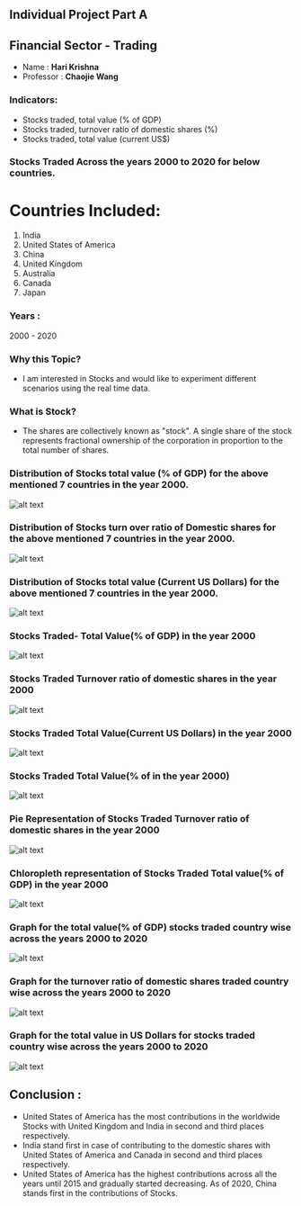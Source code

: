 ## Individual Project Part A
##  Financial Sector - Trading

- Name : **Hari Krishna**
- Professor : **Chaojie Wang**

### Indicators:
- Stocks traded, total value (% of GDP)
- Stocks traded, turnover ratio of domestic shares (%)
- Stocks traded, total value (current US$)

### Stocks Traded Across the years 2000 to 2020 for below countries.

# Countries Included:
1. India
2. United States of America
3. China
4. United Kingdom
5. Australia
6. Canada
7. Japan


### Years :
2000 - 2020

### Why this Topic?
- I am interested in Stocks and would like to experiment different scenarios using the real time data. 

### What is Stock?
- The shares are collectively known as "stock". A single share of the stock represents fractional ownership of the corporation in proportion to the total number of shares.

### Distribution of Stocks total value (% of GDP) for the above mentioned 7 countries in the year 2000.
![alt text](https://github.com/harikrishna0007/Hari_Data690/blob/main/Individual%20Project-A/Graphs/Graph1.png)

### Distribution of Stocks turn over ratio of Domestic shares for the above mentioned 7 countries in the year 2000.
![alt text](https://github.com/harikrishna0007/Hari_Data690/blob/main/Individual%20Project-A/Graphs/Graph2.png)
### Distribution of Stocks total value (Current US Dollars) for the above mentioned 7 countries in the year 2000.
![alt text](https://github.com/harikrishna0007/Hari_Data690/blob/main/Individual%20Project-A/Graphs/Graph3.png)
### Stocks Traded- Total Value(% of GDP) in the year 2000
![alt text](https://github.com/harikrishna0007/Hari_Data690/blob/main/Individual%20Project-A/Graphs/Graph4.png)
### Stocks Traded  Turnover ratio of domestic shares in the year 2000
![alt text](https://github.com/harikrishna0007/Hari_Data690/blob/main/Individual%20Project-A/Graphs/Graph5.png)
### Stocks Traded  Total Value(Current US Dollars) in the year 2000
![alt text](https://github.com/harikrishna0007/Hari_Data690/blob/main/Individual%20Project-A/Graphs/Graph6.png)
### Stocks Traded  Total Value(% of in the year 2000)
![alt text](https://github.com/harikrishna0007/Hari_Data690/blob/main/Individual%20Project-A/Graphs/Graph7.png)
### Pie Representation of Stocks Traded  Turnover ratio of domestic shares in the year 2000
![alt text](https://github.com/harikrishna0007/Hari_Data690/blob/main/Individual%20Project-A/Graphs/Graph8.png)
### Chloropleth representation of Stocks Traded  Total value(% of GDP) in the year 2000
![alt text](https://github.com/harikrishna0007/Hari_Data690/blob/main/Individual%20Project-A/Graphs/Graph9.png)
###  Graph for the total value(% of GDP) stocks traded country wise across the years 2000 to 2020
![alt text](https://github.com/harikrishna0007/Hari_Data690/blob/main/Individual%20Project-A/Graphs/Graph10.png)
###  Graph for the turnover ratio of domestic shares traded country wise across the years 2000 to 2020
![alt text](https://github.com/harikrishna0007/Hari_Data690/blob/main/Individual%20Project-A/Graphs/Graph11.png)
###  Graph for the total value in US Dollars for stocks traded country wise across the years 2000 to 2020
![alt text](https://github.com/harikrishna0007/Hari_Data690/blob/main/Individual%20Project-A/Graphs/Graph12.png)
## Conclusion :
- United States of America has the most contributions in the worldwide Stocks with United Kingdom and India in second and third places respectively.
-  India stand first in case of contributing to the domestic shares with United States of America and Canada in second and third places respectively.
-  United States of America has the highest contributions across all the years until 2015 and gradually started decreasing. As of 2020, China stands first in the contributions of Stocks.

